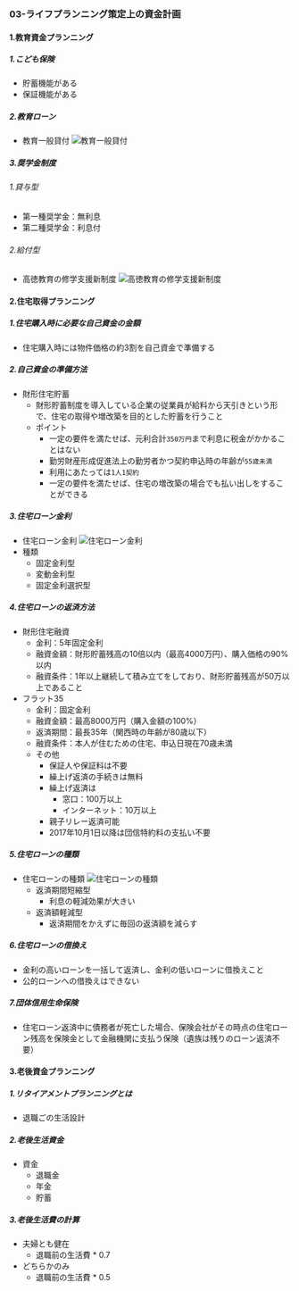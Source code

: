 ### 03-ライフプランニング策定上の資金計画
#### 1.教育資金プランニング
##### 1.こども保険
  - 貯蓄機能がある
  - 保証機能がある
##### 2.教育ローン
  - 教育一般貸付
  ![教育一般貸付](https://hokench.com/article/wp-content/uploads/img496_02.jpg)
##### 3.奨学金制度
###### 1.貸与型
  - 第一種奨学金：無利息
  - 第二種奨学金：利息付
###### 2.給付型
  - 高徳教育の修学支援新制度
  ![高徳教育の修学支援新制度](https://www.tmc.ac.jp/report/shien/hei/img/img_shien_190924b.png)
#### 2.住宅取得プランニング
##### 1.住宅購入時に必要な自己資金の金額
  - 住宅購入時には物件価格の約3割を自己資金で準備する
##### 2.自己資金の準備方法
  - 財形住宅貯蓄
    - 財形貯蓄制度を導入している企業の従業員が給料から天引きという形で、住宅の取得や増改築を目的とした貯蓄を行うこと
    - ポイント
      - 一定の要件を満たせば、元利合計`350万円`まで利息に税金がかかることはない
      - 勤労財産形成促進法上の勤労者かつ契約申込時の年齢が`55歳未満`
      - 利用にあたっては`1人1契約`
      - 一定の要件を満たせば、住宅の増改築の場合でも払い出しをすることができる
##### 3.住宅ローン金利
  - 住宅ローン金利
  ![住宅ローン金利](https://finance.recruit.co.jp/article/wp-content/themes/recruit-finance/images/article_table_img01.png)
  - 種類
    - 固定金利型
    - 変動金利型
    - 固定金利選択型
##### 4.住宅ローンの返済方法
  - 財形住宅融資
    - 金利：5年固定金利
    - 融資金額：財形貯蓄残高の10倍以内（最高4000万円）、購入価格の90%以内
    - 融資条件：1年以上継続して積み立てをしており、財形貯蓄残高が50万以上であること
  - フラット35
    - 金利：固定金利
    - 融資金額：最高8000万円（購入金額の100%）
    - 返済期間：最長35年（関西時の年齢が80歳以下）
    - 融資条件：本人が住むための住宅、申込日現在70歳未満
    - その他
      - 保証人や保証料は不要
      - 繰上げ返済の手続きは無料
      - 繰上げ返済は
        - 窓口：100万以上
        - インターネット：10万以上
      - 親子リレー返済可能
      - 2017年10月1日以降は団信特約料の支払い不要
##### 5.住宅ローンの種類
  - 住宅ローンの種類
  ![住宅ローンの種類](https://img1.kakaku.k-img.com/images/smartphone/housingloan/knowledge/knowledge/img06-1.png)
    - 返済期間短縮型
      - 利息の軽減効果が大きい
    - 返済額軽減型
      - 返済期間をかえずに毎回の返済額を減らす
##### 6.住宅ローンの借換え
  - 金利の高いローンを一括して返済し、金利の低いローンに借換えこと
  - 公的ローンへの借換えはできない
##### 7.団体信用生命保険
  - 住宅ローン返済中に債務者が死亡した場合、保険会社がその時点の住宅ローン残高を保険金として金融機関に支払う保険（遺族は残りのローン返済不要）
#### 3.老後資金プランニング
##### 1.リタイアメントプランニングとは
  - 退職ごの生活設計
##### 2.老後生活資金
  - 資金
    - 退職金
    - 年金
    - 貯蓄
##### 3.老後生活費の計算
  - 夫婦とも健在
    - 退職前の生活費 * 0.7
  - どちらかのみ
    - 退職前の生活費 * 0.5
